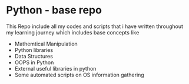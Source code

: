 # Python - base repo

This Repo include all my codes and scripts that i have written throughout my learning journey which includes base concepts like

 * Mathemtical Manipulation
 * Python libraries
 * Data Structures
 * OOPS in Python
 * External useful libraries in python
 * Some automated scripts on OS information gathering
